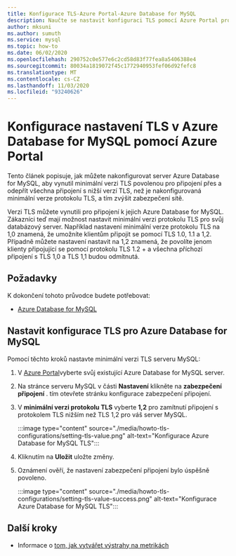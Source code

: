```yaml
---
title: Konfigurace TLS-Azure Portal-Azure Database for MySQL
description: Naučte se nastavit konfiguraci TLS pomocí Azure Portal pro Azure Database for MySQL
author: mksuni
ms.author: sumuth
ms.service: mysql
ms.topic: how-to
ms.date: 06/02/2020
ms.openlocfilehash: 290752c0e577e6c2cd58d83f77fea8a5406388e4
ms.sourcegitcommit: 80034a1819072f45c1772940953fef06d92fefc8
ms.translationtype: MT
ms.contentlocale: cs-CZ
ms.lasthandoff: 11/03/2020
ms.locfileid: "93240626"
---
```

# <a name="configuring-tls-settings-in-azure-database-for-mysql-using-azure-portal"></a>Konfigurace nastavení TLS v Azure Database for MySQL pomocí Azure Portal

Tento článek popisuje, jak můžete nakonfigurovat server Azure Database for MySQL, aby vynutil minimální verzi TLS povolenou pro připojení přes a odepřít všechna připojení s nižší verzí TLS, než je nakonfigurovaná minimální verze protokolu TLS, a tím zvýšit zabezpečení sítě.

Verzi TLS můžete vynutili pro připojení k jejich Azure Database for MySQL. Zákazníci teď mají možnost nastavit minimální verzi protokolu TLS pro svůj databázový server. Například nastavení minimální verze protokolu TLS na 1,0 znamená, že umožníte klientům připojit se pomocí TLS 1.0, 1.1 a 1,2. Případně můžete nastavení nastavit na 1,2 znamená, že povolíte jenom klienty připojující se pomocí protokolu TLS 1.2 + a všechna příchozí připojení s TLS 1,0 a TLS 1,1 budou odmítnutá.

## <a name="prerequisites"></a>Požadavky

K dokončení tohoto průvodce budete potřebovat:

* [Azure Database for MySQL](quickstart-create-mysql-server-database-using-azure-portal.md)

## <a name="set-tls-configurations-for-azure-database-for-mysql"></a>Nastavit konfigurace TLS pro Azure Database for MySQL

Pomocí těchto kroků nastavte minimální verzi TLS serveru MySQL:

1. V [Azure Portal](https://portal.azure.com/)vyberte svůj existující Azure Database for MySQL server.

1. Na stránce serveru MySQL v části **Nastavení** klikněte na **zabezpečení připojení** . tím otevřete stránku konfigurace zabezpečení připojení.

1. V **minimální verzi protokolu TLS** vyberte **1,2** pro zamítnutí připojení s protokolem TLS nižším než TLS 1,2 pro váš server MySQL.

    :::image type="content" source="./media/howto-tls-configurations/setting-tls-value.png" alt-text="Konfigurace Azure Database for MySQL TLS":::

1. Kliknutím na **Uložit** uložte změny.

1. Oznámení ověří, že nastavení zabezpečení připojení bylo úspěšně povoleno.

    :::image type="content" source="./media/howto-tls-configurations/setting-tls-value-success.png" alt-text="Konfigurace Azure Database for MySQL TLS":::

## <a name="next-steps"></a>Další kroky

- Informace o [tom, jak vytvářet výstrahy na metrikách](howto-alert-on-metric.md)